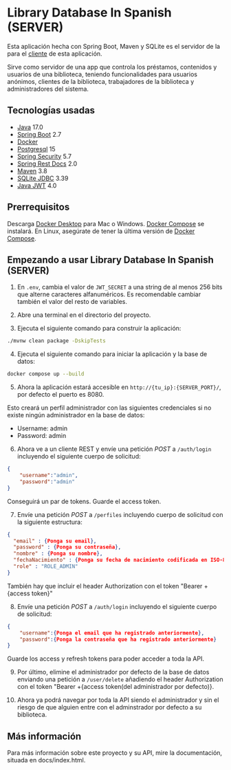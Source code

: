 # Library Database In Spanish (SERVER)

Esta aplicación hecha con Spring Boot, Maven y SQLite es el servidor de la para el [cliente](https://github.com/dangarcar/library-database-in-spanish) de esta aplicación.

Sirve como servidor de una app que controla los préstamos, contenidos y usuarios de una biblioteca, teniendo funcionalidades para usuarios anónimos, clientes de la biblioteca, trabajadores de la biblioteca y administradores del sistema.

## Tecnologías usadas
- [Java](https://www.java.com/en/) 17.0
- [Spring Boot](https://spring.io/projects/spring-boot/) 2.7
- [Docker](https://www.docker.com/)
- [Postgresql](https://www.postgresql.org/) 15
- [Spring Security](https://spring.io/projects/spring-security) 5.7
- [Spring Rest Docs](https://spring.io/projects/spring-restdocs/) 2.0
- [Maven](https://maven.apache.org/) 3.8
- [SQLite JDBC](https://github.com/xerial/sqlite-jdbc) 3.39
- [Java JWT](https://github.com/auth0/java-jwt) 4.0

## Prerrequisitos
Descarga [Docker Desktop](https://www.docker.com/products/docker-desktop) para Mac o Windows. [Docker Compose](https://docs.docker.com/compose) se instalará. En Linux, asegúrate de tener la última versión de [Docker Compose](https://docs.docker.com/compose/install/).

## Empezando a usar Library Database In Spanish (SERVER)
1. En `.env`, cambia el valor de `JWT_SECRET` a una string de al menos 256 bits que alterne caracteres alfanuméricos. Es recomendable cambiar también el valor del resto de variables.

2. Abre una terminal en el directorio del proyecto.

3. Ejecuta el siguiente comando para construir la aplicación:
```bash
./mvnw clean package -DskipTests
```

4. Ejecuta el siguiente comando para iniciar la aplicación y la base de datos:
```bash
docker compose up --build
```

5. Ahora la aplicación estará accesible en `http://{tu_ip}:{SERVER_PORT}/`, por defecto el puerto es 8080.

Esto creará un perfil administrador con las siguientes credenciales si no existe ningún administrador en la base de datos:
- Username: admin
- Password: admin

6. Ahora ve a un cliente REST y envíe una petición *POST* a `/auth/login` incluyendo el siguiente cuerpo de solicitud:
```json
{
	"username":"admin",
	"password":"admin"
}
```

Conseguirá un par de tokens. Guarde el access token.

7. Envíe una petición *POST* a `/perfiles` incluyendo cuerpo de solicitud con la siguiente estructura:
```json
{
  "email" : {Ponga su email},
  "password" : {Ponga su contraseña},
  "nombre" : {Ponga su nombre},
  "fechaNacimiento" : {Ponga su fecha de nacimiento codificada en ISO-8601},
  "role" : "ROLE_ADMIN"
}
```
También hay que incluir el header Authorization con el token "Bearer +{access token}"

8. Envíe una petición *POST* a `/auth/login` incluyendo el siguiente cuerpo de solicitud:
```json
{
	"username":{Ponga el email que ha registrado anteriormente},
	"password":{Ponga la contraseña que ha registrado anteriormente}
}
```

Guarde los access y refresh tokens para poder acceder a toda la API.

9. Por último, elimine el administrador por defecto de la base de datos enviando una petición a `/user/delete` añadiendo el header Authorization con el token "Bearer +{access token(del administrador por defecto)}.

10. Ahora ya podrá navegar por toda la API siendo el administrador y sin el riesgo de que alguien entre con el adminstrador por defecto a su biblioteca.

## Más información
Para más información sobre este proyecto y su API, mire la documentación, situada en docs/index.html.
